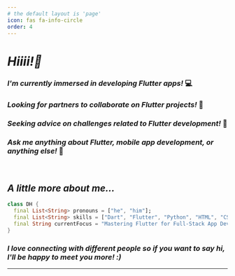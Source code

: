 ```yaml
---
# the default layout is 'page'
icon: fas fa-info-circle
order: 4
---
```


# *Hiiii!👋*

### *I'm currently immersed in developing Flutter apps!* 💻

### *Looking for partners to collaborate on Flutter projects!* 🤝

### *Seeking advice on challenges related to Flutter development!* 🤔

### *Ask me anything about Flutter, mobile app development, or anything else!* 💬

<br>

## *A little more about me...*

```dart
class DH {
  final List<String> pronouns = ["he", "him"];
  final List<String> skills = ["Dart", "Flutter", "Python", "HTML", "CSS", "Javascript"];
  final String currentFocus = "Mastering Flutter for Full-Stack App Development";
}
```
### *I love connecting with different people so if you want to say hi, I'll be happy to meet you more! :)*

---